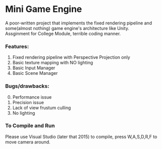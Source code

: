 # Mini Game Engine
A poor-written project that implements the fixed rendering pipeline and some(almost nothing) game engine's architecture like Unity.  
Assginment for College Module, terrible coding manner.  

### Features:
1. Fixed rendering pipeline with Perspective Projection only
2. Basic texture mapping with NO lighting
3. Basic Input Manager
4. Basic Scene Manager

### Bugs/drawbacks:
0. Performance issue
1. Precision issue
2. Lack of view frustum culling
3. No lighting

### To Compile and Run
Please use Visual Studio (later that 2015) to compile, press W,A,S,D,R,F to move camera around.

